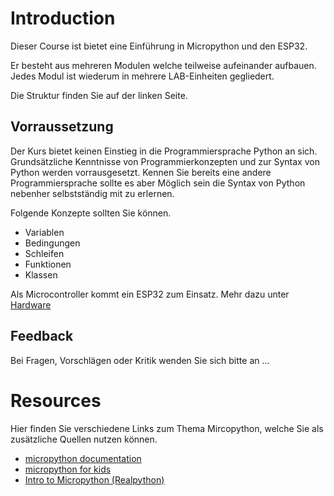 # Introduction

Dieser Course ist bietet eine Einführung in Micropython und den ESP32.

Er besteht aus mehreren Modulen welche teilweise aufeinander aufbauen.
Jedes Modul ist wiederum in mehrere LAB-Einheiten gegliedert.


Die Struktur finden Sie auf der linken Seite.

## Vorraussetzung

Der Kurs bietet keinen Einstieg in die Programmiersprache Python an sich.
Grundsätzliche Kenntnisse von Programmierkonzepten und zur Syntax von Python werden vorrausgesetzt.
Kennen Sie bereits eine andere Programmiersprache sollte es aber Möglich sein die Syntax von Python nebenher selbstständig mit zu erlernen.

Folgende Konzepte sollten Sie können.
- Variablen
- Bedingungen
- Schleifen
- Funktionen
- Klassen

Als Microcontroller kommt ein ESP32 zum Einsatz. Mehr dazu unter [Hardware](./00-prepare/hardware.md)

## Feedback

Bei Fragen, Vorschlägen oder Kritik wenden Sie sich bitte an ...


# Resources

Hier finden Sie verschiedene Links zum Thema Mircopython, welche Sie als zusätzliche Quellen nutzen können.

- [micropython documentation](https://docs.micropython.org/en/latest/esp32/tutorial/intro.html)
- [micropython for kids](https://www.coderdojotc.org/micropython/motors/02-transistor/)
- [Intro to Micropython (Realpython)](https://realpython.com/micropython/)
